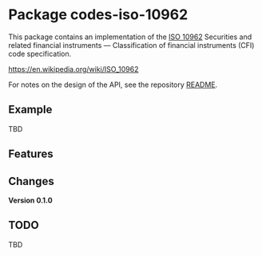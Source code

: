 # Package codes-iso-10962

This package contains an implementation of the [ISO
10962](https://www.iso.org/standard/81140.html) Securities and related
financial instruments — Classification of financial instruments (CFI) code
specification.

https://en.wikipedia.org/wiki/ISO_10962

For notes on the design of the API, see the repository 
[README](https://github.com/johnstonskj/rust-codes/blob/main/README.md).

## Example

TBD

## Features

## Changes

**Version 0.1.0**

## TODO

TBD
